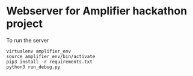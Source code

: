 # Webserver for Amplifier hackathon project

To run the server
```
virtualenv amplifier_env
source amplifier_env/bin/activate
pip3 install -r requirements.txt
python3 run_debug.py
```
